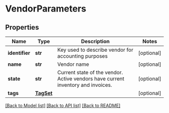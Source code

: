 # VendorParameters

## Properties
Name | Type | Description | Notes
------------ | ------------- | ------------- | -------------
**identifier** | **str** | Key used to describe vendor for accounting purposes | [optional] 
**name** | **str** | Vendor name | [optional] 
**state** | **str** | Current state of the vendor.  Active vendors have current inventory and invoices. | [optional] 
**tags** | [**TagSet**](TagSet.md) |  | [optional] 

[[Back to Model list]](../README.md#documentation-for-models) [[Back to API list]](../README.md#documentation-for-api-endpoints) [[Back to README]](../README.md)


